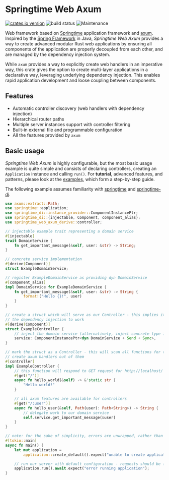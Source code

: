 # Springtime Web Axum

[![crates.io version](https://img.shields.io/crates/v/springtime-web-axum.svg)](https://crates.io/crates/springtime-web-axum)
![build status](https://github.com/krojew/springtime/actions/workflows/rust.yml/badge.svg)
![Maintenance](https://img.shields.io/maintenance/yes/2023)

Web framework based on [Springtime](https://crates.io/crates/springtime)
application framework and [axum](https://crates.io/crates/axum). Inspired by the
[Spring Framework](https://spring.io/) in Java, *Springtime Web Axum* provides a
way to create advanced modular Rust web applications by ensuring all components
of the application are properly decoupled from each other, and are managed by
the dependency injection system.

While `axum` provides a way to explicitly create web handlers in an imperative
way, this crate gives the option to create multi-layer applications in a 
declarative way, leveraging underlying dependency injection. This enables rapid
application development and loose coupling between components.

## Features

* Automatic controller discovery (web handlers with dependency injection)
* Hierarchical router paths
* Multiple server instances support with controller filtering
* Built-in external file and programmable configuration
* All the features provided by `axum`

## Basic usage

*Springtime Web Axum* is highly configurable, but the most basic usage example
is quite simple and consists of declaring controllers, creating an `Application`
instance and calling `run()`. For **tutorial**, advanced features, and patterns,
please look at the [examples](https://github.com/krojew/springtime/tree/master/springtime-web-axum/examples),
which form a step-by-step guide.

The following example assumes familiarity with 
[springtime](https://crates.io/crates/springtime) and 
[springtime-di](https://crates.io/crates/springtime-di).

```rust
use axum::extract::Path;
use springtime::application;
use springtime_di::instance_provider::ComponentInstancePtr;
use springtime_di::{injectable, Component, component_alias};
use springtime_web_axum_derive::controller;

// injectable example trait representing a domain service
#[injectable]
trait DomainService {
    fn get_important_message(&self, user: &str) -> String;
}

// concrete service implementation
#[derive(Component)]
struct ExampleDomainService;

// register ExampleDomainService as providing dyn DomainService
#[component_alias]
impl DomainService for ExampleDomainService {
    fn get_important_message(&self, user: &str) -> String {
        format!("Hello {}!", user)
    }
}

// create a struct which will serve as our Controller - this implies it needs to be a Component for
// the dependency injection to work
#[derive(Component)]
struct ExampleController {
    // inject the domain service (alternatively, inject concrete type instead of a trait)
    service: ComponentInstancePtr<dyn DomainService + Send + Sync>,
}

// mark the struct as a Controller - this will scan all functions for the controller attributes and
// create axum handlers out of them
#[controller]
impl ExampleController {
    // this function will respond to GET request for http://localhost/ (or any network interface)
    #[get("/")]
    async fn hello_world(&self) -> &'static str {
        "Hello world!"
    }

    // all axum features are available for controllers
    #[get("/:user")]
    async fn hello_user(&self, Path(user): Path<String>) -> String {
        // delegate work to our domain service
        self.service.get_important_message(&user)
    }
}

// note: for the sake of simplicity, errors are unwrapped, rather than gracefully handled
#[tokio::main]
async fn main() {
    let mut application =
        application::create_default().expect("unable to create application");

    // run our server with default configuration - requests should be forwarded to ExampleController
    application.run().await.expect("error running application");
}
```
